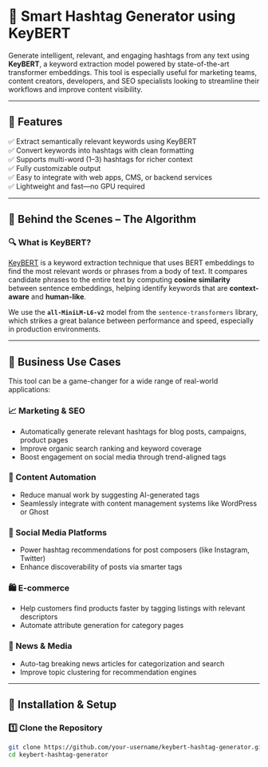 # 🔖 Smart Hashtag Generator using KeyBERT

Generate intelligent, relevant, and engaging hashtags from any text using **KeyBERT**, a keyword extraction model powered by state-of-the-art transformer embeddings. This tool is especially useful for marketing teams, content creators, developers, and SEO specialists looking to streamline their workflows and improve content visibility.

---

## 🌟 Features

✅ Extract semantically relevant keywords using KeyBERT  
✅ Convert keywords into hashtags with clean formatting  
✅ Supports multi-word (1–3) hashtags for richer context  
✅ Fully customizable output  
✅ Easy to integrate with web apps, CMS, or backend services  
✅ Lightweight and fast—no GPU required

---

## 🧠 Behind the Scenes – The Algorithm

### 🔍 What is KeyBERT?

[KeyBERT](https://github.com/MaartenGr/KeyBERT) is a keyword extraction technique that uses BERT embeddings to find the most relevant words or phrases from a body of text. It compares candidate phrases to the entire text by computing **cosine similarity** between sentence embeddings, helping identify keywords that are **context-aware** and **human-like**.

We use the **`all-MiniLM-L6-v2`** model from the `sentence-transformers` library, which strikes a great balance between performance and speed, especially in production environments.

---

## 💼 Business Use Cases

This tool can be a game-changer for a wide range of real-world applications:

### 📈 Marketing & SEO
- Automatically generate relevant hashtags for blog posts, campaigns, product pages
- Improve organic search ranking and keyword coverage
- Boost engagement on social media through trend-aligned tags

### 🧠 Content Automation
- Reduce manual work by suggesting AI-generated tags
- Seamlessly integrate with content management systems like WordPress or Ghost

### 📱 Social Media Platforms
- Power hashtag recommendations for post composers (like Instagram, Twitter)
- Enhance discoverability of posts via smarter tags

### 🛍 E-commerce
- Help customers find products faster by tagging listings with relevant descriptors
- Automate attribute generation for category pages

### 📰 News & Media
- Auto-tag breaking news articles for categorization and search
- Improve topic clustering for recommendation engines

---

## 🚀 Installation & Setup

### 1️⃣ Clone the Repository
```bash
git clone https://github.com/your-username/keybert-hashtag-generator.git
cd keybert-hashtag-generator

